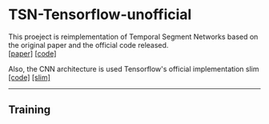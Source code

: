 # TSN-Tensorflow-unofficial
This proeject is reimplementation of Temporal Segment Networks based on the original paper and the official code released.  
[[paper]](http://wanglimin.github.io/papers/WangXWQLTV_ECCV16.pdf)
[[code]](https://github.com/yjxiong/temporal-segment-networks)  

Also, the CNN architecture is used Tensorflow's official implementation slim 
[[code]](https://github.com/tensorflow/tensorflow/tree/master/tensorflow/contrib/slim/python/slim/nets)
[[slim]](https://github.com/tensorflow/tensorflow/blob/master/tensorflow/contrib/slim/python/slim/learning.py)
***
## Training
